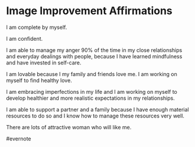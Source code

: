 # Image Improvement Affirmations

I am complete by myself.

I am confident.

I am able to manage my anger 90% of the time in my close relationships and everyday dealings with people, because I have learned mindfulness and have invested in self-care.

I am lovable because I my family and friends love me. I am working on myself to find healthy love.

I am embracing imperfections in my life and I am working on myself to develop healthier and more realistic expectations in my relationships.

I am able to support a partner and a family because I have enough material resources to do so and I know how to manage these resources very well.

There are lots of attractive woman who will like me.

\#evernote

